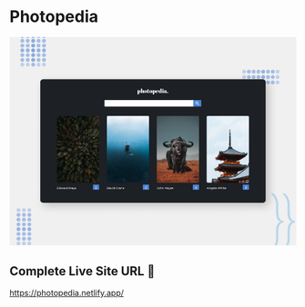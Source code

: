 # Photopedia

![Design preview for the photopedia home](./app/img/Preview.png)

## Complete Live Site URL 🎉

https://photopedia.netlify.app/
